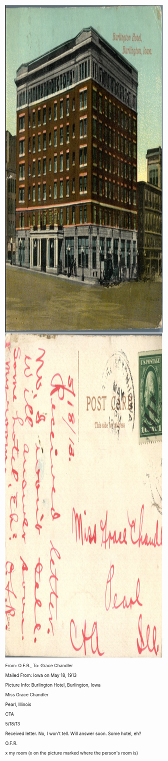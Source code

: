 <html><body><a href="/wp-content/uploads/2014/05/postcard-2014-20140505_17131014_0206.jpg"><img class="alignnone size-full wp-image-603" src="/wp-content/uploads/2014/05/postcard-2014-20140505_17131014_0206.jpg" alt="postcard-2014-20140505_17131014_0206" width="1485" height="1045"></a> <a href="/wp-content/uploads/2014/05/postcard-2014-20140505_17131702_0207.jpg"><img class="alignnone size-full wp-image-604" src="/wp-content/uploads/2014/05/postcard-2014-20140505_17131702_0207.jpg" alt="postcard-2014-20140505_17131702_0207" width="1492" height="1034"></a>



From: O.F.R., To: Grace Chandler

Mailed From: Iowa on May 18, 1913

Picture Info: Burlington Hotel, Burlington, Iowa



Miss Grace Chandler

Pearl, Illinois

CTA



5/18/13

Received letter. No, I won't tell. Will answer soon. Some hotel, eh?

O.F.R.

x my room (x on the picture marked where the person's room is)</body></html>